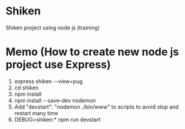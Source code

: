 # Shiken
Shiken project using node js (training)

# Memo (How to create new node js project use Express)
1. express shiken --view=pug
2. cd shiken
3. npm install
4. npm install --save-dev nodemon
5. Add "devstart": "nodemon ./bin/www" to scripts to avoid stop and restart many time
6. DEBUG=shiken:* npm run devstart
